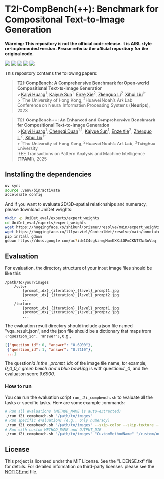 # T2I-CompBench(++): Benchmark for Compositonal Text-to-Image Generation

<a color='red'>**Warning: This repository is not the official code release. It is AIBL style re-implemented version. Please refer to the official repository for the original code.**</a>

<a href='https://karine-h.github.io/T2I-CompBench-new/'><img src='https://img.shields.io/badge/Project-Page-Green'></a>
<a href='https://ieeexplore.ieee.org/abstract/document/10847875'><img src='https://img.shields.io/badge/T2I--CompBench++-Paper-red'></a>
<a href='https://arxiv.org/pdf/2307.06350v2'><img src='https://img.shields.io/badge/T2I--CompBench-Arxiv-red'></a>
<a href='https://connecthkuhk-my.sharepoint.com/:f:/g/personal/huangky_connect_hku_hk/Er_BhrcMwGREht6gnKGIErMB4egvvKM5ouhmkc0u5ZIKPw'><img src='https://img.shields.io/badge/Dataset-T2I--CompBench++-blue'></a>
<a href='https://connecthkuhk-my.sharepoint.com/:u:/g/personal/huangky_connect_hku_hk/EXEFBTzE6khPlsx2qPMjF9EBQYkE4WC2Z_XQGIjRUevjRQ'><img src='https://img.shields.io/badge/Dataset-Human eval images-purple'></a>

This repository contains the following papers:

> **T2I-CompBench: A Comprehensive Benchmark for Open-world Compositional Text-to-image Generation**<br> > [Kaiyi Huang](https://scholar.google.com/citations?user=dB86D_cAAAAJ&hl=zh-CN&oi=sra)<sup>1</sup>, [Kaiyue Sun](https://scholar.google.com/citations?user=mieuBzUAAAAJ&hl=zh-CN&oi=sra)<sup>1</sup>, [Enze Xie](https://xieenze.github.io/)<sup>2</sup>, [Zhenguo Li](https://scholar.google.com.sg/citations?user=XboZC1AAAAAJ&hl=en)<sup>2</sup>, [Xihui Liu](https://xh-liu.github.io/)<sup>1+</sup><br> > <sup>1</sup>The University of Hong Kong, <sup>2</sup>Huawei Noah’s Ark Lab<br>
> Conference on Neural Information Processing Systems (**Neurips**), 2023

> **T2I-CompBench++: An Enhanced and Comprehensive Benchmark for Compositional Text-to-image Generation**<br> > [Kaiyi Huang](https://scholar.google.com/citations?user=dB86D_cAAAAJ&hl=zh-CN&oi=sra)<sup>1</sup>, [Chengqi Duan](https://scholar.google.com/citations?user=r9qb4ZwAAAAJ&hl=zh-CN&oi=sra)<sup>1,3</sup>, [Kaiyue Sun](https://scholar.google.com/citations?user=mieuBzUAAAAJ&hl=zh-CN&oi=sra)<sup>1</sup>, [Enze Xie](https://xieenze.github.io/)<sup>2</sup>, [Zhenguo Li](https://scholar.google.com.sg/citations?user=XboZC1AAAAAJ&hl=en)<sup>2</sup>, [Xihui Liu](https://xh-liu.github.io/)<sup>1+</sup><br> > <sup>1</sup>The University of Hong Kong, <sup>2</sup>Huawei Noah’s Ark Lab, <sup>3</sup>Tsinghua University<br>
> IEEE Transactions on Pattern Analysis and Machine Intelligence (**TPAMI**), 2025

## Installing the dependencies

```bash
uv sync
source .venv/bin/activate
accelerate config
```

And if you want to evaluate 2D/3D-spatial relationships and numeracy, please download UniDet weights:

```bash
mkdir -p UniDet_eval/experts/expert_weights
cd UniDet_eval/experts/expert_weights
wget https://huggingface.co/shikunl/prismer/resolve/main/expert_weights/Unified_learned_OCIM_RS200_6x%2B2x.pth
wget https://huggingface.co/lllyasviel/ControlNet/resolve/main/annotator/ckpts/dpt_hybrid-midas-501f0c75.pt
pip install gdown
gdown https://docs.google.com/uc?id=1C4sgkirmgMumKXXiLOPmCKNTZAc3oVbq
```

## Evaluation

For evaluation, the directory structure of your input image files should be like this:

```
/path/to/your/images
    /color
        {prompt_idx}_{iteration}_{level}_prompt1.jpg
        {prompt_idx}_{iteration}_{level}_prompt2.jpg
        ...
    /texture
        {prompt_idx}_{iteration}_{level}_prompt1.jpg
        {prompt_idx}_{iteration}_{level}_prompt2.jpg
        ...
```

The evaluation result directory should include a json file named "vqa_result.json", and the json file should be a dictionary that maps from
`{"question_id", "answer"}`, e.g.,

```json
[{"question_id": 0, "answer": "0.6900"},
 {"question_id": 1, "answer": "0.7110"},
 ...]
```

The question*id is the \_prompt_idx* of the image file name, for example, _0_0_0_a green bench and a blue bowl.jpg_ is with question*id \_0*, and the evaluation score _0.6900_.

### How to run

You can run the evaluation script `run_t2i_compbench.sh` to evaluate all the tasks or specific tasks. Here are some example commands:

```bash
# Run all evaluations (METHOD_NAME is auto-extracted)
./run_t2i_compbench.sh "/path/to/images"
# Run specific evaluations (e.g., only numeracy)
./run_t2i_compbench.sh "/path/to/images" --skip-color --skip-texture --skip-complex
# Run with custom METHOD_NAME and OUTPUT_DIR
./run_t2i_compbench.sh "/path/to/images" "CustomMethodName" "/custom/output/dir"
```

## License

This project is licensed under the MIT License. See the "LICENSE.txt" file for details. For detailed information on third-party licenses, please see the [NOTICE.md](https://github.com/Karine-Huang/T2I-CompBench/edit/main/NOTICE.md) file.
